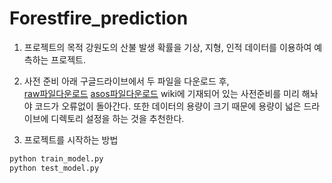 # Forestfire_prediction

1. 프로젝트의 목적
강원도의 산불 발생 확률을 기상, 지형, 인적 데이터를 이용하여 예측하는 프로젝트.

2. 사전 준비
아래 구글드라이브에서 두 파일을 다운로드 후, <br>
[raw파일다운로드](https://drive.google.com/file/d/1Kew7kQTDRqo_X_-T-rW06XjGvHvlBEMm/view?usp=drive_link)
[asos파일다운로드](https://drive.google.com/file/d/1KfERjVehpwHckMcY6gKZHB8tRyKIegVM/view?usp=drive_link)
wiki에 기재되어 있는 사전준비를 미리 해놔야 코드가 오류없이 돌아간다.
또한 데이터의 용량이 크기 때문에 용량이 넓은 드라이브에 디렉토리 설정을 하는 것을 추천한다.

3. 프로젝트를 시작하는 방법
```python
python train_model.py
python test_model.py
```
